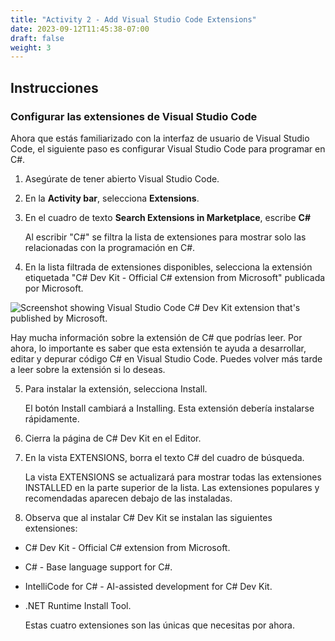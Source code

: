 ```yaml
---
title: "Activity 2 - Add Visual Studio Code Extensions"
date: 2023-09-12T11:45:38-07:00
draft: false
weight: 3
---
```


## Instrucciones

### Configurar las extensiones de Visual Studio Code
Ahora que estás familiarizado con la interfaz de usuario de Visual Studio Code, el siguiente paso es configurar Visual Studio Code para programar en C#.

1. Asegúrate de tener abierto Visual Studio Code.

2. En la **Activity bar**, selecciona **Extensions**.

3. En el cuadro de texto **Search Extensions in Marketplace**, escribe **C#**

    Al escribir "C#" se filtra la lista de extensiones para mostrar solo las relacionadas con la programación en C#.

4. En la lista filtrada de extensiones disponibles, selecciona la extensión etiquetada "C# Dev Kit - Official C# extension from Microsoft" publicada por Microsoft.

<img src="../media/visual-studio-code-csharp-extension-microsoft.png" alt="Screenshot showing Visual Studio Code C# Dev Kit extension that's published by Microsoft." />

Hay mucha información sobre la extensión de C# que podrías leer. Por ahora, lo importante es saber que esta extensión te ayuda a desarrollar, editar y depurar código C# en Visual Studio Code. Puedes volver más tarde a leer sobre la extensión si lo deseas.

5. Para instalar la extensión, selecciona Install.

    El botón Install cambiará a Installing. Esta extensión debería instalarse rápidamente.

6. Cierra la página de C# Dev Kit en el Editor.

7. En la vista EXTENSIONS, borra el texto C# del cuadro de búsqueda.

    La vista EXTENSIONS se actualizará para mostrar todas las extensiones INSTALLED en la parte superior de la lista. Las extensiones populares y recomendadas aparecen debajo de las instaladas.

8. Observa que al instalar C# Dev Kit se instalan las siguientes extensiones:

* C# Dev Kit - Official C# extension from Microsoft.
* C# - Base language support for C#.
* IntelliCode for C# - AI-assisted development for C# Dev Kit.
* .NET Runtime Install Tool.

    Estas cuatro extensiones son las únicas que necesitas por ahora.